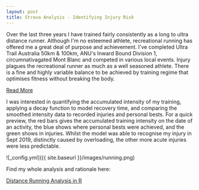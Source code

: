 ```yaml
---
layout: post
title: Strava Analysis - Identifying Injury Risk
---
```


Over the last three years I have trained fairly consistently as a long to ultra distance runner. Although I'm no esteemed athlete, recreational running has offered me a great deal of purpose and achievement. I've completed Ultra Trail Australia 50km & 100km, ANU's Inward Bound Division 1, circumnativagated Mont Blanc and competed in various local events. Injury plagues the recreational runner as much as a well seasoned athlete. There is a fine and highly variable balance to be achieved by training regime that optimises fitness without breaking the body. 

<a href="{{ site.baseurl }}{{ post.url }}" class="read-more">Read More</a>

I was interested in quantifying the accumulated intensity of my training, applying a decay function to model recovery time, and comparing the smoothed intensity data to recorded injuries and personal bests. For a quick preview, the red bars gives the accumulated training intensity on the date of an activity, the blue shows where personal bests were achieved, and the green shows in injuries. Whilst the model was able to recognise my injury in Sept 2019, distinctly caused by overloading, the other more acute injuries were less predictable.


![_config.yml]({{ site.baseurl }}/images/running.png)

Find my whole analysis and rationale here: 

<a href="https://apahljina.github.io/Applied-Statistical-Analytics---Distance-Running.html" title="Distance Running Analysis in R">Distance Running Analysis in R</a>


